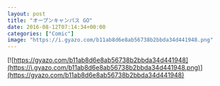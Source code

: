 ```yaml
---
layout: post
title: "オープンキャンパス GO"
date: 2016-08-12T07:14:34+00:00
categories: ["Comic"]
image: "https://i.gyazo.com/b11ab8d6e8ab56738b2bbda34d441948.png"
---
```


[![https://gyazo.com/b11ab8d6e8ab56738b2bbda34d441948](https://i.gyazo.com/b11ab8d6e8ab56738b2bbda34d441948.png)](https://gyazo.com/b11ab8d6e8ab56738b2bbda34d441948)